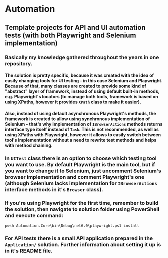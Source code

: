 # Automation

## Template projects for API and UI automation tests (with both Playwright and Selenium implementation)

### Basically my knowledge gathered throughout the years in one repository.

#### The solution is pretty specific, because it was created with the idea of easily changing tools for UI testing - in this case Selenium and Playwright. Because of that, many classes are created to provide some kind of "abstract" layer of framework, instead of using default built-in methods, e.g. Playwright's locators (to manage both tools, framework is based on using XPaths, however it provides `XPath` class to make it easier).

#### Also, instead of using default asynchronous Playwright's methods, the framework is created to allow using synchronous implementation of Selenium - that's why implementation of `IBrowserActions` methods returns interface type itself instead of `Task`. **This is not recommended, as well as using XPaths with Playwright**, however it allows to easily switch between tool's implementation without a need to rewrite test methods and helps with method chaining.

### In `UITest` class there is an option to choose which testing tool you want to use. By default Playwright is the main tool, but if you want to change it to Selenium, just uncomment Selenium's browser implementation and comment Playwright's one (although Selenium lacks implementation for `IBrowserActions` interface methods in it's `Browser` class).

### If you're using Playwright for the first time, remember to build the solution, then navigate to solution folder using PowerShell and execute command:

`pwsh Automation.Core\bin\Debug\net6.0\playwright.ps1 install`

### For API tests there is a small API application prepared in the `Application/` solution. Further information about setting it up is in it's README file.